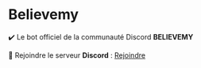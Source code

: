 # Believemy
✔️ Le bot officiel de la communauté Discord __BELIEVEMY__

🔗 Rejoindre le serveur __Discord__ : [Rejoindre](https://discord.gg/5YBwzadbDN)
